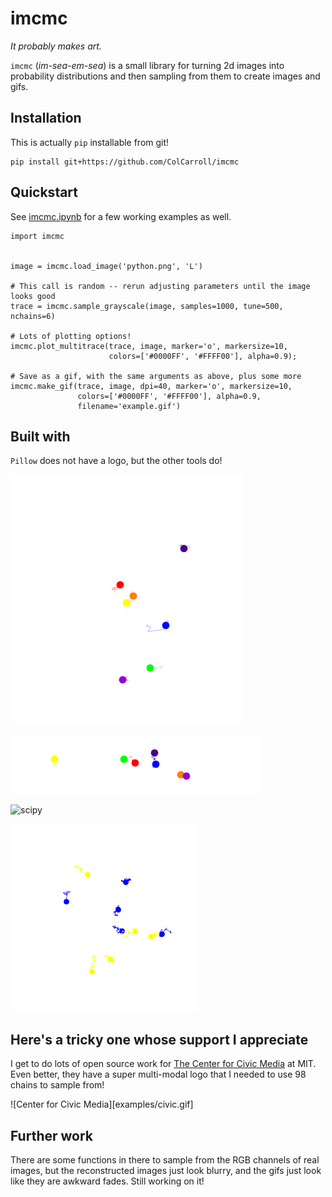 imcmc
=====
*It probably makes art.*

`imcmc` (*im-sea-em-sea*) is a small library for turning 2d images into probability distributions
and then sampling from them to create images and gifs. 


Installation
------------
This is actually `pip` installable from git!

```
pip install git+https://github.com/ColCarroll/imcmc
```

Quickstart
----------

See [imcmc.ipynb](examples/imcmc.ipynb) for a few working examples as well.

```
import imcmc


image = imcmc.load_image('python.png', 'L')

# This call is random -- rerun adjusting parameters until the image looks good
trace = imcmc.sample_grayscale(image, samples=1000, tune=500, nchains=6)

# Lots of plotting options!
imcmc.plot_multitrace(trace, image, marker='o', markersize=10,
                      colors=['#0000FF', '#FFFF00'], alpha=0.9);

# Save as a gif, with the same arguments as above, plus some more
imcmc.make_gif(trace, image, dpi=40, marker='o', markersize=10,
               colors=['#0000FF', '#FFFF00'], alpha=0.9, 
               filename='example.gif')
```

Built with
----------

`Pillow` does not have a logo, but the other tools do!


![PyMC3](examples/pymc3.gif)

![matplotlib](examples/matplotlib.gif)

![scipy](examples/scipy.gif)

![Python](examples/python.gif)


Here's a tricky one whose support I appreciate
----------------------------------------------

I get to do lots of open source work for [The Center for Civic Media](https://civic.mit.edu/) at 
MIT. Even better, they have a super multi-modal logo that I needed to use 98 chains to sample from!

![Center for Civic Media][examples/civic.gif]


Further work
------------

There are some functions in there to sample from the RGB channels of real images, but the reconstructed
images just look blurry, and the gifs just look like they are awkward fades. Still working on it!
